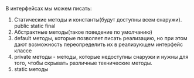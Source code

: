 В интерфейсах мы можем писать:
1. Статические методы и константы(будут доступны всем снаружи). public static final 
2. Абстрактные методы(такое поведение по умолчанию)
3. default методы, которые позволяет писать реализацию, но при этом дают возможность переопределить их в реализующем интерфейс классе
4. private методы - методы, которые недоступны снаружи и нужны для того, чтобы скрывать различные технические методы.
5. static методы